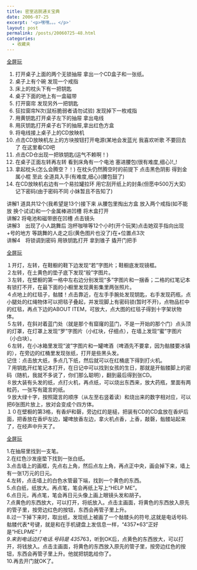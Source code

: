 ```yaml
---
title: 密室逃脱通关宝典
date: 2006-07-25
excerpt: '<p>嘿嘿。。。</p>'
layout: post
permalink: /posts/20060725-48.html
categories:
  - 收藏夹
---
```

<a target="_blank" href="http://www.atfriday.com/GameZone/crimson/crimson_room_cn.swf">全屏玩</a>

1. 打开桌子上面的两个无锁抽屉 拿出一个CD盒子和一张纸。  
2. 桌子上有个碗 发现一个戒指  
3. 床上的枕头下有一把钥匙  
4. 桌子下面的地上有一盒磁带  
5. 打开窗帘 发现另外一把钥匙  
6. 狂拉窗帘N次(鼠标脆弱者请勿试验) 发现掉下一枚戒指  
7. 用黄钥匙打开桌子左下的抽屉 拿出电线  
8. 用灰钥匙打开桌子右下的抽屉,拿出红色方盒  
9. 将电线接上桌子上的CD放映机  
10. 点击CD放映机左上的方块按钮打开电源(某地会发蓝光 我喜欢听歌 不要回去了 在这里看CD吧  
11. 点击CD仓出现一把铁钥匙(运气不赖啊！)  
12. 在桌子正面左转再左转 看到床角有一个电池 塞进腰包(很有难度,细心)!_!  
13. 拿起枕头(怎么会腾空？！) 在枕头仍然腾空时的前提下 点击黑色阴影 得到金属小棍 至此 全道具入手(有难度,细心)(腰包鼓了)  
14. 在CD放映机右边有一个易拉罐拉环 用它刮开纸上的封条(但愿中500万大奖) 记下密码(由于密码不同 小妹暂且不告知了)

讲解1 道具共12个(我希望是13个)接下来 从腰包里掏出方盒 放入两个戒指(如不能放 换个试试)和一个金属棒进凹槽 将木盒打开  
讲解2 将电池和磁带嵌在凹槽 点击镜头  
讲解3　出现了小人跳舞后 泡杯咖啡等12个小时(开个玩笑)点击她双手指向出现+号的地方 等跳舞的人走之后(黄色图片也没了)在+位置点3次  
讲解4　将锁调到密码 用铁钥匙打开 拿到锥子 撬开门把手

<a target="_blank" href="http://www.atfriday.com/GameZone/200471922656/20047198816907.swf">全屏玩</a>

１开灯，左转，在鞋橱的鞋下边发现&ldquo;若&rdquo;字图片；鞋橱底发现镜框。   
２左转，在土黄色的垫子底下发现&ldquo;般&rdquo;字图片。   
３左转，在壁橱的第一格中左右边分别发现&ldquo;多&rdquo;字图片和一捆香；二格的红笔记本有锁打不开，在最下面的小橱里发现黄影集里两张照片。   
４点地上的红毯子，骷髅！点击靠近，在左手手腕处发现钥匙，右手发现药瓶，点小腿处的红绳物体可以把毯子叠起，并发现脚上有密码锁(暂时不开)，点物品栏中的红毯，再点下边的ABOUT ITEM，可放大，点大图的红毯子得到十字架状物体。   
５左转，在斜对着蓝门处（就是那个有窟窿的蓝门，不是一开始的那个门）点头顶的灯罩，在灯罩上发现&ldquo;罗&rdquo;字图片（小红块，仔细点），在墙上发现&ldquo;蜜&rdquo;字图片（小白块）。   
６左转，在小冰箱里发现&ldquo;波&rdquo;字图片和一罐啤酒（啤酒先不要拿，因为骷髅要冰镇的），在旁边的红桶里发现张纸，打开是些黑头发。   
记住：点击放大纸，多点几下纸，然后就可以在红桶底下得到打火机。   
７用钥匙开红笔记本打开，在日记中可以找到女孩的生日，那就是开骷髅脚上的密码（随机，我就不多说了，你们那么聪明），翻到最后得到张CD。   
８放大装有头发的纸，点打火机，再点纸，可以烧出东西来，放大药瓶，里面有两粒药，一张写有箴言的纸。   
９放大绿十字，按照箴言的顺序（从左至右竖着读）和烧出来的数字相对应，可以把6张图片放上，放对会变成个四方体。   
１０在壁橱的第3格，有香炉和磬，旁边红的是槌，把装有CD的CD盒放在香炉后面，把香放在香炉左边，罐啤放香左边，拿火机点香，上香，敲磬，骷髅站起来了，在经声中升天了。 

<a target="_blank" href="http://www.atfriday.com/GameZone/200471922656/bluechamber_cn.swf">全屏玩</a>

1.在抽屉里找到一支笔。   
2.在红色沙发座垫下找到一张白纸。   
3.点击墙上的画框，先点右上角，然后点左上角，再点正中央，画会掉下来，墙上有一张1万元的日元。   
4.左转，点击墙上的白色水管最下端，找到一个黄色的东西。   
5.点白纸，纸放大。再点笔，笔会再纸上写上&ldquo;HELP ME&rdquo;。   
6.点日元，再点笔，笔会再日元头像上画上眼镜头发和胡子。   
7.点黄色的东西放大，可以打开，将纸放入。点击主画面，将黄色的东西放入原先的管子里，按旁边红色的按钮，东西会再管子里上升。   
8.过一下掉下来时，取出纸，发现纸上被画了一个骷髅头的符号,这就是电话号码. 骷髅代表\*号键，就是和在手机键盘上发信息一样，&ldquo;4357\*63&rdquo;正好是&ldquo;HELP*ME&rdquo;！   
9.来到电话边打电话.号码是 4357*63，听到OK后，点黄色的东西放大，可以打开，将钱放入。点击主画面，将黄色的东西放入原先的管子里，按旁边红色的按钮，东西会再管子里上升。他就把钥匙给你了。   
10.再去开门就OK了。